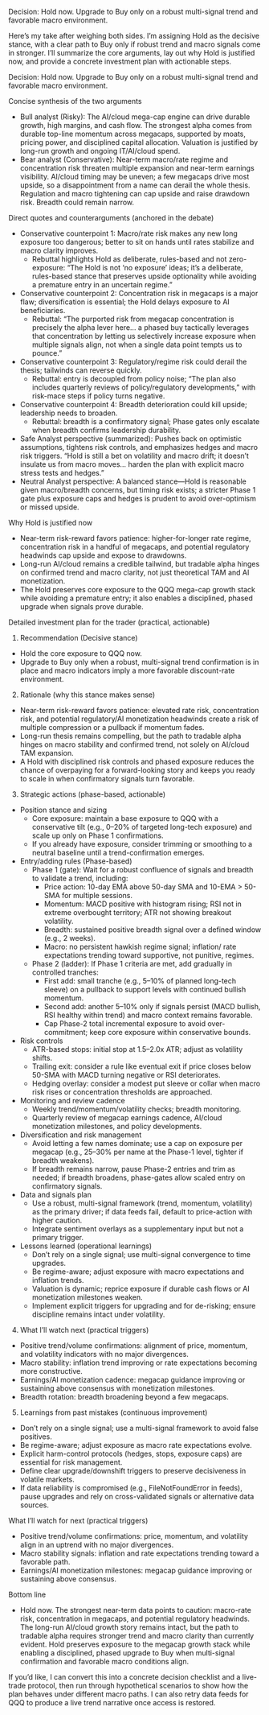 Decision: Hold now. Upgrade to Buy only on a robust multi-signal trend and favorable macro environment.

Here’s my take after weighing both sides. I’m assigning Hold as the decisive stance, with a clear path to Buy only if robust trend and macro signals come in stronger. I’ll summarize the core arguments, lay out why Hold is justified now, and provide a concrete investment plan with actionable steps.

Decision: Hold now. Upgrade to Buy only on a robust multi-signal trend and favorable macro environment.

Concise synthesis of the two arguments
- Bull analyst (Risky): The AI/cloud mega-cap engine can drive durable growth, high margins, and cash flow. The strongest alpha comes from durable top-line momentum across megacaps, supported by moats, pricing power, and disciplined capital allocation. Valuation is justified by long-run growth and ongoing IT/AI/cloud spend.
- Bear analyst (Conservative): Near-term macro/rate regime and concentration risk threaten multiple expansion and near-term earnings visibility. AI/cloud timing may be uneven; a few megacaps drive most upside, so a disappointment from a name can derail the whole thesis. Regulation and macro tightening can cap upside and raise drawdown risk. Breadth could remain narrow.

Direct quotes and counterarguments (anchored in the debate)
- Conservative counterpoint 1: Macro/rate risk makes any new long exposure too dangerous; better to sit on hands until rates stabilize and macro clarity improves.
  - Rebuttal highlights Hold as deliberate, rules-based and not zero-exposure: “The Hold is not ‘no exposure’ ideas; it’s a deliberate, rules-based stance that preserves upside optionality while avoiding a premature entry in an uncertain regime.”
- Conservative counterpoint 2: Concentration risk in megacaps is a major flaw; diversification is essential; the Hold delays exposure to AI beneficiaries.
  - Rebuttal: “The purported risk from megacap concentration is precisely the alpha lever here… a phased buy tactically leverages that concentration by letting us selectively increase exposure when multiple signals align, not when a single data point tempts us to pounce.”
- Conservative counterpoint 3: Regulatory/regime risk could derail the thesis; tailwinds can reverse quickly.
  - Rebuttal: entry is decoupled from policy noise; “The plan also includes quarterly reviews of policy/regulatory developments,” with risk-mace steps if policy turns negative.
- Conservative counterpoint 4: Breadth deterioration could kill upside; leadership needs to broaden.
  - Rebuttal: breadth is a confirmatory signal; Phase gates only escalate when breadth confirms leadership durability.
- Safe Analyst perspective (summarized): Pushes back on optimistic assumptions, tightens risk controls, and emphasizes hedges and macro risk triggers. “Hold is still a bet on volatility and macro drift; it doesn’t insulate us from macro moves… harden the plan with explicit macro stress tests and hedges.”
- Neutral Analyst perspective: A balanced stance—Hold is reasonable given macro/breadth concerns, but timing risk exists; a stricter Phase 1 gate plus exposure caps and hedges is prudent to avoid over-optimism or missed upside.

Why Hold is justified now
- Near-term risk-reward favors patience: higher-for-longer rate regime, concentration risk in a handful of megacaps, and potential regulatory headwinds cap upside and expose to drawdowns.
- Long-run AI/cloud remains a credible tailwind, but tradable alpha hinges on confirmed trend and macro clarity, not just theoretical TAM and AI monetization.
- The Hold preserves core exposure to the QQQ mega-cap growth stack while avoiding a premature entry; it also enables a disciplined, phased upgrade when signals prove durable.

Detailed investment plan for the trader (practical, actionable)
1) Recommendation (Decisive stance)
- Hold the core exposure to QQQ now.
- Upgrade to Buy only when a robust, multi-signal trend confirmation is in place and macro indicators imply a more favorable discount-rate environment.

2) Rationale (why this stance makes sense)
- Near-term risk-reward favors patience: elevated rate risk, concentration risk, and potential regulatory/AI monetization headwinds create a risk of multiple compression or a pullback if momentum fades.
- Long-run thesis remains compelling, but the path to tradable alpha hinges on macro stability and confirmed trend, not solely on AI/cloud TAM expansion.
- A Hold with disciplined risk controls and phased exposure reduces the chance of overpaying for a forward-looking story and keeps you ready to scale in when confirmatory signals turn favorable.

3) Strategic actions (phase-based, actionable)
- Position stance and sizing
  - Core exposure: maintain a base exposure to QQQ with a conservative tilt (e.g., 0–20% of targeted long-tech exposure) and scale up only on Phase 1 confirmations.
  - If you already have exposure, consider trimming or smoothing to a neutral baseline until a trend-confirmation emerges.
- Entry/adding rules (Phase-based)
  - Phase 1 (gate): Wait for a robust confluence of signals and breadth to validate a trend, including:
    - Price action: 10-day EMA above 50-day SMA and 10-EMA > 50-SMA for multiple sessions.
    - Momentum: MACD positive with histogram rising; RSI not in extreme overbought territory; ATR not showing breakout volatility.
    - Breadth: sustained positive breadth signal over a defined window (e.g., 2 weeks).
    - Macro: no persistent hawkish regime signal; inflation/ rate expectations trending toward supportive, not punitive, regimes.
  - Phase 2 (ladder): If Phase 1 criteria are met, add gradually in controlled tranches:
    - First add: small tranche (e.g., 5–10% of planned long-tech sleeve) on a pullback to support levels with continued bullish momentum.
    - Second add: another 5–10% only if signals persist (MACD bullish, RSI healthy within trend) and macro context remains favorable.
    - Cap Phase-2 total incremental exposure to avoid over-commitment; keep core exposure within conservative bounds.
- Risk controls
  - ATR-based stops: initial stop at 1.5–2.0x ATR; adjust as volatility shifts.
  - Trailing exit: consider a rule like eventual exit if price closes below 50-SMA with MACD turning negative or RSI deteriorates.
  - Hedging overlay: consider a modest put sleeve or collar when macro risk rises or concentration thresholds are approached.
- Monitoring and review cadence
  - Weekly trend/momentum/volatility checks; breadth monitoring.
  - Quarterly review of megacap earnings cadence, AI/cloud monetization milestones, and policy developments.
- Diversification and risk management
  - Avoid letting a few names dominate; use a cap on exposure per megacap (e.g., 25–30% per name at the Phase-1 level, tighter if breadth weakens).
  - If breadth remains narrow, pause Phase-2 entries and trim as needed; if breadth broadens, phase-gates allow scaled entry on confirmatory signals.
- Data and signals plan
  - Use a robust, multi-signal framework (trend, momentum, volatility) as the primary driver; if data feeds fail, default to price-action with higher caution.
  - Integrate sentiment overlays as a supplementary input but not a primary trigger.
- Lessons learned (operational learnings)
  - Don’t rely on a single signal; use multi-signal convergence to time upgrades.
  - Be regime-aware; adjust exposure with macro expectations and inflation trends.
  - Valuation is dynamic; reprice exposure if durable cash flows or AI monetization milestones weaken.
  - Implement explicit triggers for upgrading and for de-risking; ensure discipline remains intact under volatility.

4) What I’ll watch next (practical triggers)
- Positive trend/volume confirmations: alignment of price, momentum, and volatility indicators with no major divergences.
- Macro stability: inflation trend improving or rate expectations becoming more constructive.
- Earnings/AI monetization cadence: megacap guidance improving or sustaining above consensus with monetization milestones.
- Breadth rotation: breadth broadening beyond a few megacaps.

5) Learnings from past mistakes (continuous improvement)
- Don’t rely on a single signal; use a multi-signal framework to avoid false positives.
- Be regime-aware; adjust exposure as macro rate expectations evolve.
- Explicit harm-control protocols (hedges, stops, exposure caps) are essential for risk management.
- Define clear upgrade/downshift triggers to preserve decisiveness in volatile markets.
- If data reliability is compromised (e.g., FileNotFoundError in feeds), pause upgrades and rely on cross-validated signals or alternative data sources.

What I’ll watch for next (practical triggers)
- Positive trend/volume confirmations: price, momentum, and volatility align in an uptrend with no major divergences.
- Macro stability signals: inflation and rate expectations trending toward a favorable path.
- Earnings/AI monetization milestones: megacap guidance improving or sustaining above consensus.

Bottom line
- Hold now. The strongest near-term data points to caution: macro-rate risk, concentration in megacaps, and potential regulatory headwinds. The long-run AI/cloud growth story remains intact, but the path to tradable alpha requires stronger trend and macro clarity than currently evident. Hold preserves exposure to the megacap growth stack while enabling a disciplined, phased upgrade to Buy when multi-signal confirmation and favorable macro conditions align.

If you’d like, I can convert this into a concrete decision checklist and a live-trade protocol, then run through hypothetical scenarios to show how the plan behaves under different macro paths. I can also retry data feeds for QQQ to produce a live trend narrative once access is restored.